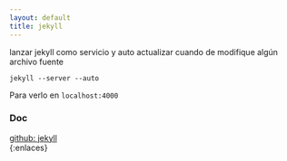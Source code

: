 ```yaml
---
layout: default
title: jekyll
---
```

lanzar jekyll como servicio y auto actualizar cuando de modifique algún archivo fuente  

	jekyll --server --auto

Para verlo en `localhost:4000`  

### Doc
[github: jekyll](https://github.com/mojombo/jekyll)  
{:enlaces} 
